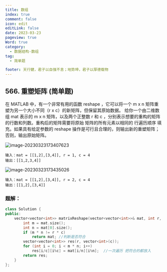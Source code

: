 ```yaml
---
title: 数组
index: true
comment: false
icon: edit
editLink: false
date: 2023-03-23
pageview: true
Word: true
category:
  - 数据结构-数组
tag: 
  - 简单题

footer: 天行健，君子以自强不息；地势坤，君子以厚德载物
---
```



## 566. 重塑矩阵 (简单题)

在 MATLAB 中，有一个非常有用的函数 reshape ，它可以将一个 m x n 矩阵重塑为另一个大小不同（r x c）的新矩阵，但保留其原始数据。
给你一个由二维数组 mat 表示的 m x n 矩阵，以及两个正整数 r 和 c ，分别表示想要的重构的矩阵的行数和列数。重构后的矩阵需要将原始
矩阵的所有元素以相同的 行遍历顺序 填充。如果具有给定参数的 reshape 操作是可行且合理的，则输出新的重塑矩阵；否则，输出原始矩阵。

![image-20230323173407623](https://wucq-jj-blog-resources.oss-cn-hangzhou.aliyuncs.com/blog-img/202303231734705.png)

```
输入：mat = [[1,2],[3,4]], r = 1, c = 4
输出：[[1,2,3,4]]
```

![image-20230323173435026](https://wucq-jj-blog-resources.oss-cn-hangzhou.aliyuncs.com/blog-img/202303231734115.png)

```
输入：mat = [[1,2],[3,4]], r = 2, c = 4
输出：[[1,2],[3,4]]
```

### 题解：

```c++
class Solution {
public:
    vector<vector<int>> matrixReshape(vector<vector<int>>& mat, int r, int c) {
        int m = mat.size();
        int n = mat[0].size();
        if (m * n != r * c)
            return mat;	//判断是否符合
        vector<vector<int>> res(r, vector<int>(c));
        for (int i = 0; i < m * n; i++)
            res[i/c][i%c] = mat[i/n][i%n];	//一次遍历 把符合的都放入
        return res;
    }
};
```


